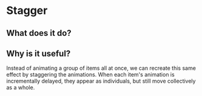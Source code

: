 # Stagger

## What does it do?

## Why is it useful?

Instead of animating a group of items all at once, we can recreate this same effect by staggering the animations. When each item's animation is incrementally delayed, they appear as individuals, but still move collectively as a whole.
